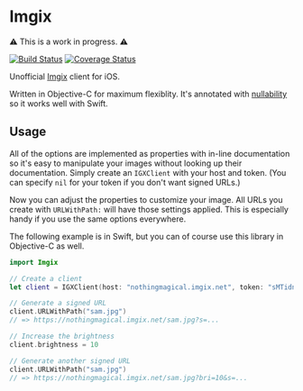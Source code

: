 # Imgix

⚠️ This is a work in progress. ⚠️

[![Build Status](https://travis-ci.org/soffes/imgix-objc.svg?branch=master)](https://travis-ci.org/soffes/imgix-objc) [![Coverage Status](https://coveralls.io/repos/soffes/imgix-objc/badge.svg?branch=master)](https://coveralls.io/r/soffes/imgix-objc?branch=master)

Unofficial [Imgix](http://imgix.com) client for iOS.

Written in Objective-C for maximum flexiblity. It's annotated with [nullability](https://developer.apple.com/swift/blog/?id=25) so it works well with Swift.


## Usage

All of the options are implemented as properties with in-line documentation so it's easy to manipulate your images without looking up their documentation. Simply create an `IGXClient` with your host and token. (You can specify `nil` for  your token if you don't want signed URLs.)

Now you can adjust the properties to customize your image. All URLs you create with `URLWithPath:` will have those settings applied. This is especially handy if you use the same options everywhere.

The following example is in Swift, but you can of course use this library in Objective-C as well.

``` swift
import Imgix

// Create a client
let client = IGXClient(host: "nothingmagical.imgix.net", token: "sMTidnYXXg9NB4qh")

// Generate a signed URL
client.URLWithPath("sam.jpg")
// => https://nothingmagical.imgix.net/sam.jpg?s=...

// Increase the brightness
client.brightness = 10

// Generate another signed URL
client.URLWithPath("sam.jpg")
// => https://nothingmagical.imgix.net/sam.jpg?bri=10&s=...
```
